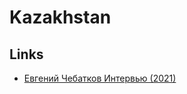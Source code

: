 # Kazakhstan

## Links

- [Евгений Чебатков Интервью (2021)](https://www.youtube.com/watch?v=zQ_g0fW8i10)
